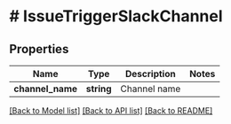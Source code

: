 # # IssueTriggerSlackChannel

## Properties

Name | Type | Description | Notes
------------ | ------------- | ------------- | -------------
**channel_name** | **string** | Channel name |

[[Back to Model list]](../../README.md#models) [[Back to API list]](../../README.md#endpoints) [[Back to README]](../../README.md)

